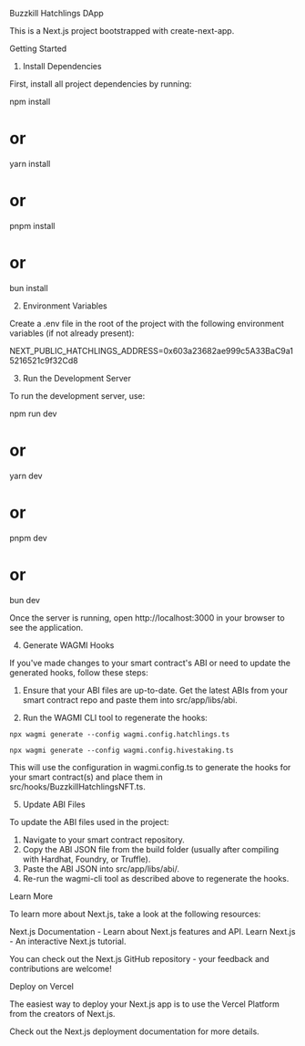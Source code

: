 Buzzkill Hatchlings DApp

This is a Next.js project bootstrapped with create-next-app.

Getting Started

1. Install Dependencies

First, install all project dependencies by running:

npm install

# or

yarn install

# or

pnpm install

# or

bun install

2. Environment Variables

Create a .env file in the root of the project with the following environment variables (if not already present):

NEXT_PUBLIC_HATCHLINGS_ADDRESS=0x603a23682ae999c5A33BaC9a15216521c9f32Cd8

3. Run the Development Server

To run the development server, use:

npm run dev

# or

yarn dev

# or

pnpm dev

# or

bun dev

Once the server is running, open http://localhost:3000 in your browser to see the application.

4. Generate WAGMI Hooks

If you've made changes to your smart contract's ABI or need to update the generated hooks, follow these steps:

1. Ensure that your ABI files are up-to-date. Get the latest ABIs from your smart contract repo and paste them into src/app/libs/abi.

2. Run the WAGMI CLI tool to regenerate the hooks:

`npx wagmi generate --config wagmi.config.hatchlings.ts`

`npx wagmi generate --config wagmi.config.hivestaking.ts`

This will use the configuration in wagmi.config.ts to generate the hooks for your smart contract(s) and place them in src/hooks/BuzzkillHatchlingsNFT.ts.

5. Update ABI Files

To update the ABI files used in the project:

1. Navigate to your smart contract repository.
2. Copy the ABI JSON file from the build folder (usually after compiling with Hardhat, Foundry, or Truffle).
3. Paste the ABI JSON into src/app/libs/abi/.
4. Re-run the wagmi-cli tool as described above to regenerate the hooks.

Learn More

To learn more about Next.js, take a look at the following resources:

Next.js Documentation - Learn about Next.js features and API.
Learn Next.js - An interactive Next.js tutorial.

You can check out the Next.js GitHub repository - your feedback and contributions are welcome!

Deploy on Vercel

The easiest way to deploy your Next.js app is to use the Vercel Platform from the creators of Next.js.

Check out the Next.js deployment documentation for more details.
